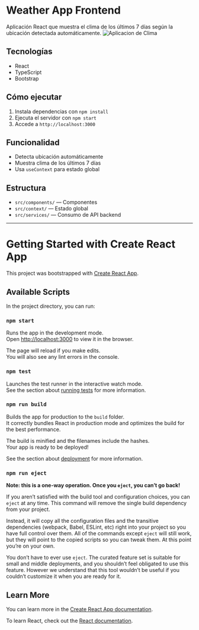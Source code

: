 # Weather App Frontend

Aplicación React que muestra el clima de los últimos 7 días según la ubicación detectada automáticamente.
![Aplicacion de Clima](https://github.com/user-attachments/assets/7ad2a151-df09-4567-b3ae-1ae271932afa)

## Tecnologías
- React
- TypeScript
- Bootstrap

## Cómo ejecutar
1. Instala dependencias con `npm install`
2. Ejecuta el servidor con `npm start`
3. Accede a `http://localhost:3000`

## Funcionalidad
- Detecta ubicación automáticamente
- Muestra clima de los últimos 7 días
- Usa `useContext` para estado global

## Estructura
- `src/components/` — Componentes
- `src/context/` — Estado global
- `src/services/` — Consumo de API backend

---

# Getting Started with Create React App

This project was bootstrapped with [Create React App](https://github.com/facebook/create-react-app).

## Available Scripts

In the project directory, you can run:

### `npm start`

Runs the app in the development mode.\
Open [http://localhost:3000](http://localhost:3000) to view it in the browser.

The page will reload if you make edits.\
You will also see any lint errors in the console.

### `npm test`

Launches the test runner in the interactive watch mode.\
See the section about [running tests](https://facebook.github.io/create-react-app/docs/running-tests) for more information.

### `npm run build`

Builds the app for production to the `build` folder.\
It correctly bundles React in production mode and optimizes the build for the best performance.

The build is minified and the filenames include the hashes.\
Your app is ready to be deployed!

See the section about [deployment](https://facebook.github.io/create-react-app/docs/deployment) for more information.

### `npm run eject`

**Note: this is a one-way operation. Once you `eject`, you can’t go back!**

If you aren’t satisfied with the build tool and configuration choices, you can `eject` at any time. This command will remove the single build dependency from your project.

Instead, it will copy all the configuration files and the transitive dependencies (webpack, Babel, ESLint, etc) right into your project so you have full control over them. All of the commands except `eject` will still work, but they will point to the copied scripts so you can tweak them. At this point you’re on your own.

You don’t have to ever use `eject`. The curated feature set is suitable for small and middle deployments, and you shouldn’t feel obligated to use this feature. However we understand that this tool wouldn’t be useful if you couldn’t customize it when you are ready for it.

## Learn More

You can learn more in the [Create React App documentation](https://facebook.github.io/create-react-app/docs/getting-started).

To learn React, check out the [React documentation](https://reactjs.org/).
